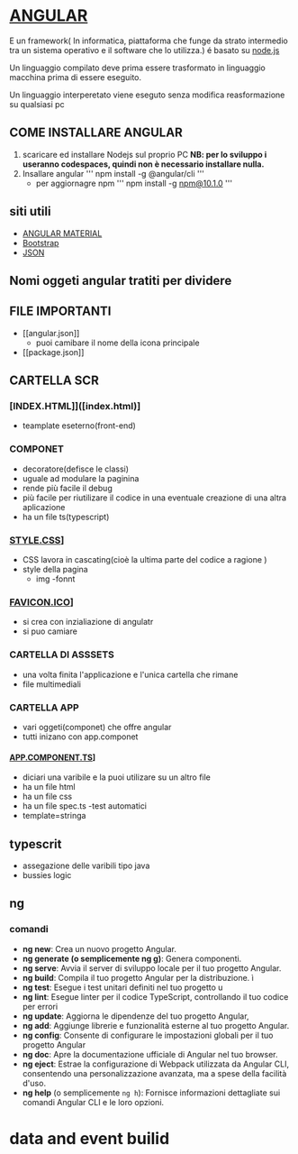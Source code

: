 # [ANGULAR](https://angular.io/)

E un framework( In informatica, piattaforma che funge da strato intermedio tra un sistema operativo e il software che lo utilizza.)
é basato su [node.js](https://v8.dev/)

Un linguaggio compilato deve prima essere trasformato in linguaggio macchina prima di essere eseguito.

Un linguaggio interperetato viene eseguto senza modifica reasformazione su qualsiasi pc

## COME INSTALLARE ANGULAR

1. scaricare ed installare Nodejs sul proprio PC **NB: per lo sviluppo i useranno codespaces, quindi non è necessario installare nulla.**
2. Insallare angular
'''
npm install -g @angular/cli
'''
    - per aggiornagre npm
        '''
        npm install -g npm@10.1.0
        '''

## siti utili

- [ANGULAR MATERIAL](https://material.angular.io/)
- [Bootstrap](https://getbootstrap.com/)
- [JSON](http://www.json.org/json-it.html)

## Nomi oggeti angular tratiti per dividere

## FILE IMPORTANTI

- [[angular.json]]
  - puoi camibare il nome della icona principale
- [[package.json]]

## CARTELLA SCR

### [INDEX.HTML]]([index.html)]

- teamplate eseterno(front-end)

### COMPONET

- decoratore(defisce le classi)
- uguale ad modulare la paginina
- rende più facile il debug
- più facile per riutilizare il codice in una eventuale creazione di una altra aplicazione
- ha un file ts(typescript)

### [STYLE.CSS]([styles.css)]

- CSS lavora in cascating(cioè la ultima parte del codice a ragione )
- style della pagina
  - img
    -fonnt

### [FAVICON.ICO]([favicon.ico)]

- si crea con inzialiazione di angulatr
- si puo camiare

### CARTELLA DI ASSSETS

- una volta finita l'applicazione e l'unica cartella che rimane
- file multimediali

### CARTELLA APP

- vari oggeti(componet) che offre angular
- tutti inizano con app.componet

#### [APP.COMPONENT.TS]([app.component.ts)]

- diciari una varibile e la puoi utilizare su un altro file
- ha un file html
- ha un file css
- ha un file spec.ts
    -test automatici
- template=stringa

## typescrit

- assegazione delle varibili tipo java
- bussies logic

## ng

### comandi

- **ng new**: Crea un nuovo progetto Angular.
- **ng generate (o semplicemente ng g)**: Genera componenti.
- **ng serve**: Avvia il server di sviluppo locale per il tuo progetto Angular.
- **ng build**: Compila il tuo progetto Angular per la distribuzione. ì
- **ng test**: Esegue i test unitari definiti nel tuo progetto u
- **ng lint**: Esegue linter per il codice TypeScript, controllando il tuo codice per errori
- **ng update**: Aggiorna le dipendenze del tuo progetto Angular,
- **ng add**: Aggiunge librerie e funzionalità esterne al tuo progetto Angular.
- **ng config**: Consente di configurare le impostazioni globali per il tuo progetto Angular
- **ng doc**: Apre la documentazione ufficiale di Angular nel tuo browser.
- **ng eject**: Estrae la configurazione di Webpack utilizzata da Angular CLI, consentendo una personalizzazione avanzata, ma a spese della facilità d'uso.
- **ng help** (o semplicemente `ng h`): Fornisce informazioni dettagliate sui comandi Angular CLI e le loro opzioni.

# data and event builid
